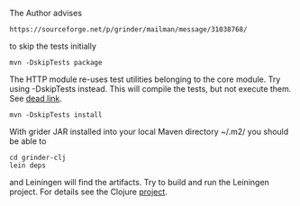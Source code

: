 The Author advises

    https://sourceforge.net/p/grinder/mailman/message/31038768/

to skip the tests initially

    mvn -DskipTests package

The HTTP module re-uses test utilities belonging to the core
module. Try using -DskipTests instead.  This will compile the tests,
but not execute them.  See [dead
link](http://maven.apache.org/surefire/maven-surefire-plugin/examples/skipping-test.html).

    mvn -DskipTests install

With grider JAR installed into your local Maven directory ~/.m2/ you
should be able to

    cd grinder-clj
    lein deps

and Leiningen will find the artifacts.  Try to build and run the
Leiningen project.  For details see the Clojure
[project](./grinder-clj).
